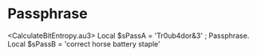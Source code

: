 # Passphrase
&lt;CalculateBitEntropy.au3> Local $sPassA = 'Tr0ub4dor&amp;3' ; Passphrase. Local $sPassB = 'correct horse battery staple'
